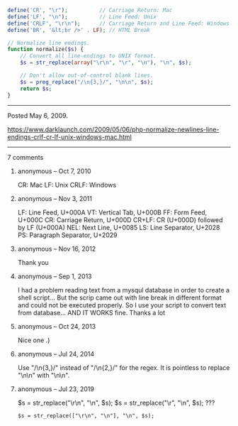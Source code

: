 ```php
define('CR', "\r");          // Carriage Return: Mac
define('LF', "\n");          // Line Feed: Unix
define('CRLF', "\r\n");      // Carriage Return and Line Feed: Windows
define('BR', '&lt;br />' . LF); // HTML Break
```

```php
// Normalize line endings.
function normalize($s) {
    // Convert all line-endings to UNIX format.
    $s = str_replace(array("\r\n", "\r", "\n"), "\n", $s);

    // Don't allow out-of-control blank lines.
    $s = preg_replace("/\n{3,}/", "\n\n", $s);
    return $s;
}
```

---

Posted May 6, 2009.

https://www.darklaunch.com/2009/05/06/php-normalize-newlines-line-endings-crlf-cr-lf-unix-windows-mac.html

---

7 comments

<ol><li><div>

anonymous &ndash; Oct 7, 2010<div>

CR: Mac
LF: Unix
CRLF: Windows

</div></div></li><li><div>

anonymous &ndash; Nov 3, 2011<div>

LF:    Line Feed, U+000A
 VT:    Vertical Tab, U+000B
 FF:    Form Feed, U+000C
 CR:    Carriage Return, U+000D
 CR+LF: CR (U+000D) followed by LF (U+000A)
 NEL:   Next Line, U+0085
 LS:    Line Separator, U+2028
 PS:    Paragraph Separator, U+2029

</div></div></li><li><div>

anonymous &ndash; Nov 16, 2012<div>

Thank you

</div></div></li><li><div>

anonymous &ndash; Sep 1, 2013<div>

I had a problem reading text from a mysqul database in order to create a shell script... But the scrip came out with line break in different format and could not be executed properly. So I use your script to convert text from database... AND IT WORKS fine. Thanks a lot

</div></div></li><li><div>

anonymous &ndash; Oct 24, 2013<div>

Nice one .)

</div></div></li><li><div>

anonymous &ndash; Jul 24, 2014<div>

Use "/\n{3,}/" instead of "/\n{2,}/" for the regex. It is pointless to replace "\n\n" with "\n\n".

</div></div></li><li><div>

anonymous &ndash; Jul 23, 2019<div>

$s = str_replace("\r\n", "\n", $s);
    $s = str_replace("\r", "\n", $s);
???

    $s = str_replace(["\r\n", "\n"], "\n", $s);

</div></div></li></ol>